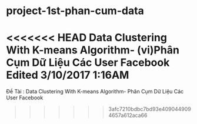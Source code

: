 # project-1st-phan-cum-data
<<<<<<< HEAD
Data Clustering With K-means Algorithm- (vi)Phân Cụm Dữ Liệu Các User Facebook
Edited 3/10/2017 1:16AM
=======
Đề Tài : Data Clustering With K-means Algorithm- Phân Cụm Dữ Liệu Các User Facebook
>>>>>>> 3afc7210bdbc7bd93e4090449094657a612aca66
